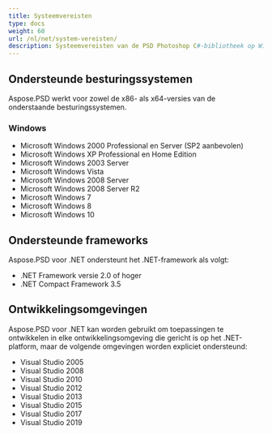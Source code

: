 ```yaml
---
title: Systeemvereisten
type: docs
weight: 60
url: /nl/net/system-vereisten/
description: Systeemvereisten van de PSD Photoshop C#-bibliotheek op Windows en Linux OS.
---
```



## **Ondersteunde besturingssystemen**
Aspose.PSD werkt voor zowel de x86- als x64-versies van de onderstaande besturingssystemen.
### **Windows**
- Microsoft Windows 2000 Professional en Server (SP2 aanbevolen)
- Microsoft Windows XP Professional en Home Edition
- Microsoft Windows 2003 Server
- Microsoft Windows Vista
- Microsoft Windows 2008 Server
- Microsoft Windows 2008 Server R2
- Microsoft Windows 7
- Microsoft Windows 8
- Microsoft Windows 10


## **Ondersteunde frameworks**
Aspose.PSD voor .NET ondersteunt het .NET-framework als volgt:

- .NET Framework versie 2.0 of hoger
- .NET Compact Framework 3.5


## **Ontwikkelingsomgevingen**
Aspose.PSD voor .NET kan worden gebruikt om toepassingen te ontwikkelen in elke ontwikkelingsomgeving die gericht is op het .NET-platform, maar de volgende omgevingen worden expliciet ondersteund:

- Visual Studio 2005
- Visual Studio 2008
- Visual Studio 2010
- Visual Studio 2012
- Visual Studio 2013
- Visual Studio 2015
- Visual Studio 2017
- Visual Studio 2019
